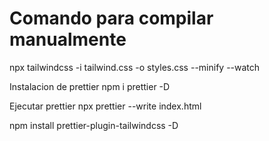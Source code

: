 # Comando para compilar manualmente

npx tailwindcss -i tailwind.css -o styles.css --minify --watch

Instalacion de prettier
npm i prettier -D

Ejecutar prettier
npx prettier --write index.html

npm install prettier-plugin-tailwindcss -D
